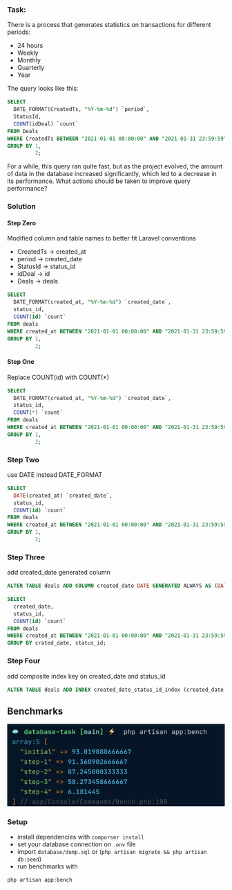 ### Task:

There is a process that generates statistics on transactions for different periods:

- 24 hours
- Weekly
- Monthly
- Quarterly
- Year

The query looks like this:

```sql
SELECT
  DATE_FORMAT(CreatedTs, "%Y-%m-%d") `period`,
  StatusId,
  COUNT(idDeal) `count`
FROM Deals
WHERE CreatedTs BETWEEN "2021-01-01 00:00:00" AND "2021-01-31 23:59:59"
GROUP BY 1,
         2;
```

For a while, this query ran quite fast, but as the project evolved, the amount of data in the database increased significantly, which led to a decrease in its performance. What actions should be taken to improve query performance?


### Solution

#### Step Zero

Modified column and table names to better fit Laravel conventions
- CreatedTs -> created_at
- period -> created_date
- StatusId -> status_id
- idDeal -> id
- Deals -> deals

```sql
SELECT
  DATE_FORMAT(created_at, "%Y-%m-%d") `created_date`,
  status_id,
  COUNT(id) `count`
FROM deals
WHERE created_at BETWEEN "2021-01-01 00:00:00" AND "2021-01-31 23:59:59"
GROUP BY 1,
         2;
```

#### Step One

Replace COUNT(id) with COUNT(*)   

```sql
SELECT
  DATE_FORMAT(created_at, "%Y-%m-%d") `created_date`,
  status_id,
  COUNT(*) `count`
FROM deals
WHERE created_at BETWEEN "2021-01-01 00:00:00" AND "2021-01-31 23:59:59"
GROUP BY 1,
         2;
```

### Step Two

use DATE instead DATE_FORMAT

```sql
SELECT
  DATE(created_at) `created_date`,
  status_id,
  COUNT(id) `count`
FROM deals
WHERE created_at BETWEEN "2021-01-01 00:00:00" AND "2021-01-31 23:59:59"
GROUP BY 1,
         2;
```

### Step Three

add created_date generated column
```sql
ALTER TABLE deals ADD COLUMN created_date DATE GENERATED ALWAYS AS (DATE(created_at)) STORED;
```

```sql
SELECT
  created_date,
  status_id,
  COUNT(id) `count`
FROM deals
WHERE created_at BETWEEN "2021-01-01 00:00:00" AND "2021-01-31 23:59:59"
GROUP BY crated_date, status_id;
```

### Step Four

add composite index key on created_date and status_id

```sql
ALTER TABLE deals ADD INDEX created_date_status_id_index (created_date, status_id)
```

## Benchmarks

![](benchmark.png)

### Setup 

- install dependencies with `comporser install`
- set your database connection on `.env` file
- import `database/dump.sql` or (`php artisan migrate && php artisan db:seed`)
- run benchmarks with

```bash
php artisan app:bench
```
